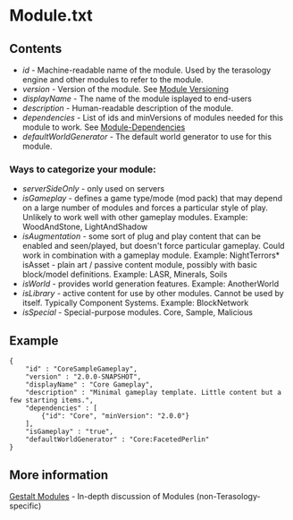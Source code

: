 # Module.txt

## Contents

* _id_ - Machine-readable name of the module.  Used by the terasology engine and other modules to refer to the module.
* _version_ - Version of the module. See [Module Versioning](Release-Modules.md#versioning)
* _displayName_ - The name of the module isplayed to end-users
* _description_ - Human-readable description of the module.
* _dependencies_ - List of ids and minVersions of modules needed for this module to work. See [Module-Dependencies](Module-Dependencies.md)
* _defaultWorldGenerator_ - The default world generator to use for this module.

### Ways to categorize your module:

* _serverSideOnly_ - only used on servers
* _isGameplay_ - defines a game type/mode (mod pack) that may depend on a large number of modules and forces a particular style of play. Unlikely to work well with other gameplay modules. Example: WoodAndStone, LightAndShadow
* _isAugmentation_ - some sort of plug and play content that can be enabled and seen/played, but doesn't force particular gameplay. Could work in combination with a gameplay module. Example: NightTerrors* isAsset - plain art / passive content module, possibly with basic block/model definitions. Example: LASR, Minerals, Soils
* _isWorld_ - provides world generation features.  Example: AnotherWorld
* _isLibrary_ - active content for use by other modules. Cannot be used by itself.  Typically Component Systems.  Example: BlockNetwork
* _isSpecial_ - Special-purpose modules.  Core, Sample, Malicious

## Example


    {
        "id" : "CoreSampleGameplay",
        "version" : "2.0.0-SNAPSHOT",
        "displayName" : "Core Gameplay",
        "description" : "Minimal gameplay template. Little content but a few starting items.",
        "dependencies" : [
            {"id": "Core", "minVersion": "2.0.0"}
        ],
        "isGameplay" : "true",
        "defaultWorldGenerator" : "Core:FacetedPerlin"
    }

## More information

[Gestalt Modules](https://github.com/MovingBlocks/gestalt/wiki/Modules) - In-depth discussion of Modules (non-Terasology-specific)
